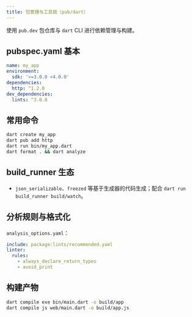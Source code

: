 ```yaml
---
title: 包管理与工具链（pub/dart）
---
```


使用 `pub.dev` 包仓库与 `dart` CLI 进行依赖管理与构建。

## pubspec.yaml 基本

```yaml
name: my_app
environment:
  sdk: '>=3.0.0 <4.0.0'
dependencies:
  http: ^1.2.0
dev_dependencies:
  lints: ^3.0.0
```

## 常用命令

```bash
dart create my_app
dart pub add http
dart run bin/my_app.dart
dart format . && dart analyze
```

## build_runner 生态

- `json_serializable`、`freezed` 等基于生成器的代码生成；配合 `dart run build_runner build/watch`。

## 分析规则与格式化

`analysis_options.yaml`：

```yaml
include: package:lints/recommended.yaml
linter:
  rules:
    - always_declare_return_types
    - avoid_print
```

## 构建产物

```bash
dart compile exe bin/main.dart -o build/app
dart compile js web/main.dart -o build/app.js
```

